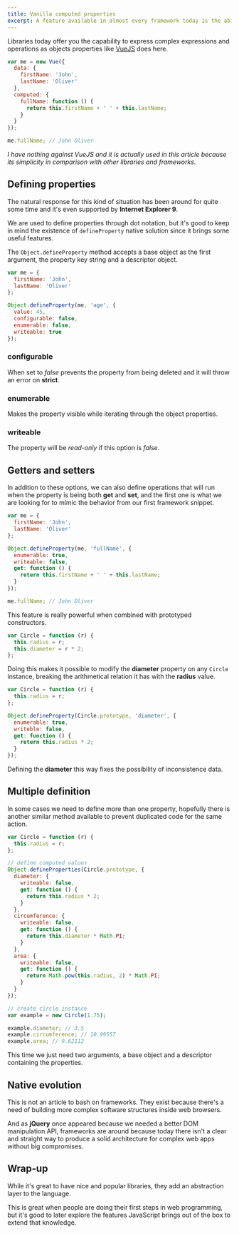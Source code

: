 ```yaml
---
title: Vanilla computed properties
excerpt: A feature available in almost every framework today is the ability to some how generate computed properties from existing data, but isn't JavaScript already capable of doing that?
---
```


Libraries today offer you the capability to express complex expressions and operations as objects properties like [VueJS][1] does here.

```js
var me = new Vue({
  data: {
    firstName: 'John',
    lastName: 'Oliver'
  },
  computed: {
    fullName: function () {
      return this.firstName + ' ' + this.lastName;
    }
  }
});

me.fullName; // John Oliver
```

_I have nothing against VueJS and it is actually used in this article because its simplicity in comparison with other libraries and frameworks._

## Defining properties

The natural response for this kind of situation has been around for quite some time and it's even supported by **Internet Explorer 9**.

We are used to define properties through dot notation, but it's good to keep in mind the existence of `defineProperty` native solution since it brings some useful features.

The `Object.defineProperty` method accepts a base object as the first argument, the property key string and a descriptor object.

```js
var me = {
  firstName: 'John',
  lastName: 'Oliver'
};

Object.defineProperty(me, 'age', {
  value: 45,
  configurable: false,
  enumerable: false,
  writeable: true
});
```

### configurable

When set to _false_ prevents the property from being deleted and it will throw an error on **strict**.

### enumerable

Makes the property visible while iterating through the object properties.

### writeable

The property will be _read-only_ if this option is _false_.

## Getters and setters

In addition to these options, we can also define operations that will run when the property is being both **get** and **set**, and the first one is what we are looking for to mimic the behavior from our first framework snippet.

```js
var me = {
  firstName: 'John',
  lastName: 'Oliver'
};

Object.defineProperty(me, 'fullName', {
  enumerable: true,
  writeable: false,
  get: function () {
    return this.firstName + ' ' + this.lastName;
  }
});

me.fullName; // John Oliver
```

This feature is really powerful when combined with prototyped constructors.

```js
var Circle = function (r) {
  this.radius = r;
  this.diameter = r * 2;
};
```

Doing this makes it possible to modify the **diameter** property on any `Circle` instance, breaking the arithmetical relation it has with the **radius** value.

```js
var Circle = function (r) {
  this.radius = r;
};

Object.defineProperty(Circle.prototype, 'diameter', {
  enumerable: true,
  writeble: false,
  get: function () {
    return this.radius * 2;
  }
});
```

Defining the **diameter** this way fixes the possibility of inconsistence data.

## Multiple definition

In some cases we need to define more than one property, hopefully there is another similar method available to prevent duplicated code for the same action.

```js
var Circle = function (r) {
  this.radius = r;
};

// define computed values
Object.defineProperties(Circle.prototype, {
  diameter: {
    writeable: false,
    get: function () {
      return this.radius * 2;
    }
  },
  circumference: {
    writeable: false,
    get: function () {
      return this.diameter * Math.PI;
    }
  },
  area: {
    writeable: false,
    get: function () {
      return Math.pow(this.radius, 2) * Math.PI;
    }
  }
});

// create circle instance
var example = new Circle(1.75);

example.diameter; // 3.5
example.circumference; // 10.99557
example.area; // 9.62112
```

This time we just need two arguments, a base object and a descriptor containing the properties.

## Native evolution

This is not an article to bash on frameworks. They exist because there's a need of building more complex software structures inside web browsers.

And as **jQuery** once appeared because we needed a better DOM manipulation API, frameworks are around because today there isn't a clear and straight way to produce a solid architecture for complex web apps without big compromises.

## Wrap-up

While it's great to have nice and popular libraries, they add an abstraction layer to the language.

This is great when people are doing their first steps in web programming, but it's good to later explore the features JavaScript brings out of the box to extend that knowledge.

[1]: http://vuejs.org/guide/computed.html
